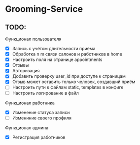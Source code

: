 # Grooming-Service

## TODO:
Функционал пользователя
- [X] Запись с учётом длительности приёма
- [X] Обработка n m связи салонов и работников в home
- [X] Настроить поля на странице appointments
- [X] Отзывы
- [X] Авторизация
- [X] Добавить проверку user_id при доступе к страницам
- [X] Отзыв может оставить только человек, создавший приём
- [ ] Настроить пути к файлам static, templates в конфиге
- [ ] Настроить логирование в файл

Функционал работника
- [X] Изменение статуса записи
- [ ] Измениние своего профиля

Функционал админа
- [X] Регистрация работников
